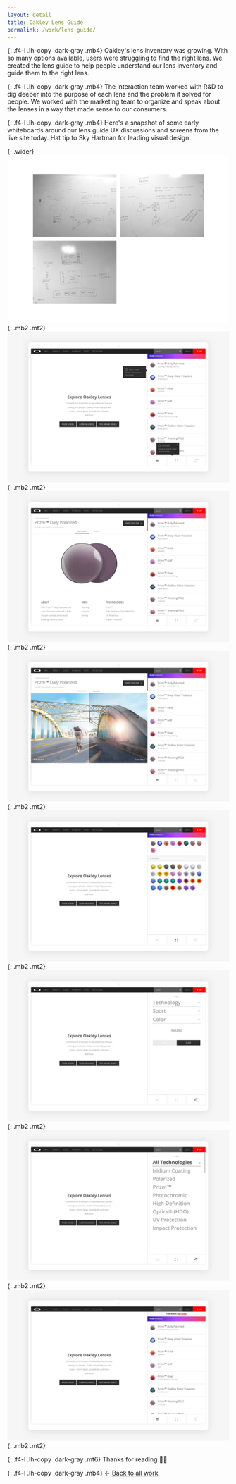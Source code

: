 ```yaml
---
layout: detail
title: Oakley Lens Guide
permalink: /work/lens-guide/
---
```


{: .f4-l .lh-copy .dark-gray .mb4}
Oakley's lens inventory was growing. With so many options available, users were struggling to find the right lens. We created the lens guide to help people understand our lens inventory and guide them to the right lens.

{: .f4-l .lh-copy .dark-gray .mb4}
The interaction team worked with R&amp;D to dig deeper into the purpose of each lens and the problem it solved for people. We worked with the marketing team to organize and speak about the lenses in a way that made sense to our consumers.

{: .f4-l .lh-copy .dark-gray .mb4}
Here's a snapshot of some early whiteboards around our lens guide UX discussions and screens from the live site today. Hat tip to Sky Hartman for leading visual design.

{: .wider}
![Whiteboards](/assets/img/oakley/lens-guide-08.jpg "Whiteboards"){: .mb2 .mt2}
![Whiteboards](/assets/img/oakley/lens-guide-01.jpg "Whiteboards"){: .mb2 .mt2}
![Whiteboards](/assets/img/oakley/lens-guide-02.jpg "Whiteboards"){: .mb2 .mt2}
![Whiteboards](/assets/img/oakley/lens-guide-03.jpg "Whiteboards"){: .mb2 .mt2}
![Whiteboards](/assets/img/oakley/lens-guide-04.jpg "Whiteboards"){: .mb2 .mt2}
![Whiteboards](/assets/img/oakley/lens-guide-05.jpg "Whiteboards"){: .mb2 .mt2}
![Whiteboards](/assets/img/oakley/lens-guide-06.jpg "Whiteboards"){: .mb2 .mt2}
![Whiteboards](/assets/img/oakley/lens-guide-07.jpg "Whiteboards"){: .mb2 .mt2}


{: .f4-l .lh-copy .dark-gray .mt6}
Thanks for reading 🙏🏻

{: .f4-l .lh-copy .dark-gray .mb4}
&larr; [Back to all work](/work)
